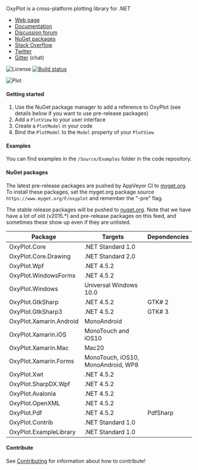 OxyPlot is a cross-platform plotting library for .NET

- [Web page](https://oxyplot.github.io)
- [Documentation](https://oxyplot.readthedocs.io/en/latest/)
- [Discussion forum](https://oxyplot.userecho.com/)
- [NuGet packages](https://www.nuget.org/packages?q=oxyplot)
- [Stack Overflow](https://stackoverflow.com/questions/tagged/oxyplot)
- [Twitter](https://twitter.com/hashtag/oxyplot)
- [Gitter](https://gitter.im/oxyplot/oxyplot) (chat)

![License](https://img.shields.io/badge/license-MIT-red.svg) [![Build status](https://img.shields.io/appveyor/ci/objorke/oxyplot/develop.svg)](https://ci.appveyor.com/project/objorke/oxyplot)

![Plot](https://oxyplot.github.io/public/images/normal-distributions.png)

#### Getting started

1.  Use the NuGet package manager to add a reference to OxyPlot (see details below if you want to use pre-release packages)
2. Add a `PlotView` to your user interface
3. Create a `PlotModel` in your code
4. Bind the `PlotModel` to the `Model` property of your `PlotView`

#### Examples

You can find examples in the `/Source/Examples` folder in the code repository.

#### NuGet packages

The latest pre-release packages are pushed by AppVeyor CI to [myget.org](https://www.myget.org/). To install these packages, set the myget.org package source `https://www.myget.org/F/oxyplot` and remember the "-pre" flag.

The stable release packages will be pushed to [nuget.org](https://www.nuget.org/packages?q=oxyplot). Note that we have  have a lot of old (v2015.\*) and pre-release packages on this feed, and sometimes these show up even if they are unlisted.

| Package                 | Targets                            | Dependencies |
|-------------------------|------------------------------------|--------------|
| OxyPlot.Core            | .NET Standard 1.0                  |              |
| OxyPlot.Core.Drawing    | .NET Standard 2.0                  |              |
| OxyPlot.Wpf             | .NET 4.5.2                         |              |
| OxyPlot.WindowsForms    | .NET 4.5.2                         |              |
| OxyPlot.Windows         | Universal Windows 10.0             |              |
| OxyPlot.GtkSharp        | .NET 4.5.2                         | GTK\# 2      |
| OxyPlot.GtkSharp3       | .NET 4.5.2                         | GTK\# 3      |
| OxyPlot.Xamarin.Android | MonoAndroid                        |              |
| OxyPlot.Xamarin.iOS     | MonoTouch and iOS10                |              |
| OxyPlot.Xamarin.Mac     | Mac20                              |              |
| OxyPlot.Xamarin.Forms   | MonoTouch, iOS10, MonoAndroid, WP8 |              |
| OxyPlot.Xwt             | .NET 4.5.2                         |              |
| OxyPlot.SharpDX.Wpf     | .NET 4.5.2                         |              |
| OxyPlot.Avalonia        | .NET 4.5.2                         |              |
| OxyPlot.OpenXML         | .NET 4.5.2                         |              |
| OxyPlot.Pdf             | .NET 4.5.2                         | PdfSharp     |
| OxyPlot.Contrib         | .NET Standard 1.0                  |              |
| OxyPlot.ExampleLibrary  | .NET Standard 1.0                  |              |

#### Contribute

See [Contributing](.github/CONTRIBUTING.md) for information about how to contribute!
